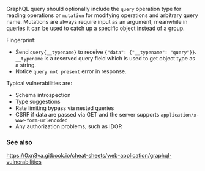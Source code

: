 
GraphQL query should optionally include the `query` operation type for reading operations or `mutation` for modifying operations and arbitrary query name. Mutations are always require input as an argument, meanwhile in queries it can be used to catch up a specific object instead of a group. 

Fingerprint: 
- Send `query{__typename}`  to receive `{"data": {"__typename": "query"}}`. `__typename` is a reserved query field which is used to get object type as a string.
- Notice `query not present` error in response.

Typical vulnerabilities are:
- Schema introspection
- Type suggestions
- Rate limiting bypass via nested queries
- CSRF if data are passed via GET and the server supports `application/x-www-form-urlencoded`
- Any authorization problems, such as IDOR

### See also

https://0xn3va.gitbook.io/cheat-sheets/web-application/graphql-vulnerabilities